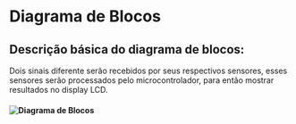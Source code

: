 # Diagrama de Blocos

## Descrição básica do diagrama de blocos:  
Dois sinais diferente serão recebidos por seus respectivos sensores, esses sensores serão processados pelo microcontrolador, para então
mostrar resultados no display LCD.


#### ![Diagrama de Blocos](https://github.com/user-attachments/assets/7b37962c-ae23-4786-bc20-a9ce418ccfa4)
